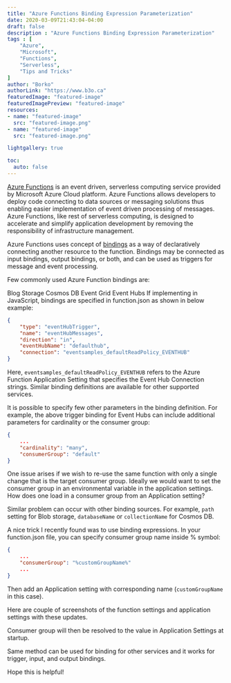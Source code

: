 ```yaml
---
title: "Azure Functions Binding Expression Parameterization"
date: 2020-03-09T21:43:04-04:00
draft: false
description : "Azure Functions Binding Expression Parameterization"
tags : [
    "Azure",
    "Microsoft",
    "Functions",
    "Serverless",
    "Tips and Tricks"
]
author: "Borko"
authorLink: "https://www.b3o.ca"
featuredImage: "featured-image"
featuredImagePreview: "featured-image"
resources:
- name: "featured-image"
  src: "featured-image.png"
- name: "featured-image"
  src: "featured-image.png"

lightgallery: true

toc:
  auto: false
---
```


[Azure Functions](https://docs.microsoft.com/en-us/azure/azure-functions/functions-overview) is an event driven, serverless computing service provided by Microsoft Azure Cloud platform. Azure Functions allows developers to deploy code connecting to data sources or messaging solutions thus enabling easier implementation of event driven processing of messages. Azure Functions, like rest of serverless computing, is designed to accelerate and simplify application development by removing the responsibility of infrastructure management.

Azure Functions uses concept of [bindings](https://docs.microsoft.com/en-us/azure/azure-functions/functions-triggers-bindings) as a way of declaratively connecting another resource to the function. Bindings may be connected as input bindings, output bindings, or both, and can be used as triggers for message and event processing.

Few commonly used Azure Function bindings are:

Blog Storage
Cosmos DB
Event Grid
Event Hubs
If implementing in JavaScript, bindings are specified in function.json as shown in below example:

```json
{
    "type": "eventHubTrigger",
    "name": "eventHubMessages",
    "direction": "in",
    "eventHubName": "defaulthub",
    "connection": "eventsamples_defaultReadPolicy_EVENTHUB"
}
```

Here, `eventsamples_defaultReadPolicy_EVENTHUB` refers to the Azure Function Application Setting that specifies the Event Hub Connection strings. Similar binding definitions are available for other supported services.

It is possible to specify few other parameters in the binding definition. For example, the above trigger binding for Event Hubs can include additional parameters for cardinality or the consumer group:

```json
{
    ...
    "cardinality": "many",
    "consumerGroup": "default"
}
```

One issue arises if we wish to re-use the same function with only a single change that is the target consumer group. Ideally we would want to set the consumer group in an environmental variable in the application settings. How does one load in a consumer group from an Application setting?

Similar problem can occur with other binding sources. For example, `path` setting for Blob storage, `databaseName` or `collectionName` for Cosmos DB.

A nice trick I recently found was to use binding expressions. In your function.json file, you can specify consumer group name inside % symbol:

```json
{
    ...
    "consumerGroup": "%customGroupName%"
    ...
}
```

Then add an Application setting with corresponding name (`customGroupName` in this case).

Here are couple of screenshots of the function settings and application settings with these updates.

Consumer group will then be resolved to the value in Application Settings at startup.

Same method can be used for binding for other services and it works for trigger, input, and output bindings.

Hope this is helpful!